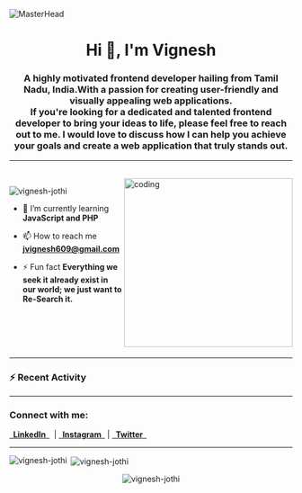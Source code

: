 ![MasterHead](https://thumbs.dreamstime.com/b/horizontal-banner-hands-typing-laptop-keyboard-various-electronic-devices-symbols-programming-software-horizontal-125917922.jpg)
<h1 align="center">Hi 👋, I'm Vignesh</h1>
<h3 align="center">
A highly motivated frontend developer hailing from <b>Tamil Nadu, India.</b>With a passion for creating <strong>user-friendly and visually </strong> appealing web applications. <br/>If you're looking for a dedicated and talented frontend developer to bring your ideas to life, please feel free to reach out to me. I would love to discuss how I can help you <b>achieve your goals</b> and create a web application that truly stands out.
</h3>

---
<br/>
<img src="https://camo.githubusercontent.com/cae12fddd9d6982901d82580bdf321d81fb299141098ca1c2d4891870827bf17/68747470733a2f2f6d69726f2e6d656469756d2e636f6d2f6d61782f313336302f302a37513379765349765f7430696f4a2d5a2e676966" alt="coding" width="300" align="right">

<p align="left"> <img src="https://komarev.com/ghpvc/?username=vignesh-jothi&label=Profile%20views&color=0e75b6&style=flat" alt="vignesh-jothi" /> </p>


- 🌱 I’m currently learning **JavaScript and PHP**

- 📫 How to reach me **jvignesh609@gmail.com**

- ⚡ Fun fact **Everything we seek it already exist in our world; we just want to Re-Search it.**
<br/>
<br/>
<br/>
<br/>

<!-- Trophys -->

<!-- <p align="left"> <a href="https://github.com/ryo-ma/github-profile-trophy"><img src="https://github-profile-trophy.vercel.app/?username=vignesh-jothi" alt="vignesh-jothi" /></a> </p> -->

---

### :zap: Recent Activity

<!--START_SECTION:activity-->

<!--END_SECTION:activity-->

---

<h3 align="left">Connect with me:</h3>
<p align="left">
<a href="https://linkedin.com/in/https://www.linkedin.com/in/vignesh-j-/" target="blank"> 
    <b> &nbsp; LinkedIn &nbsp;</b></a> &nbsp;| 
<a href="https://www.instagram.com/vigneshjothishwarn/?hl=en" target="blank"> 
    <b> &nbsp; Instagram &nbsp;</b></a> | 
<a href="https://twitter.com/jvignesh609" target="blank"> 
    <b> &nbsp; Twitter &nbsp; </b></a>
</p> 

---


<!-- Most Used Languages Top Lanuage Card -->
<p><img align="left" src="https://github-readme-stats.vercel.app/api/top-langs?username=vignesh-jothi&show_icons=true&theme=midnight-purple&locale=en&layout=compact" alt="vignesh-jothi" /></p>


<!-- GitHub Stats -->
<p>&nbsp;<img align="center" src="https://github-readme-stats.vercel.app/api?username=vignesh-jothi&show_icons=true&locale=en&theme=midnight-purple" alt="vignesh-jothi" /></p> 

<!-- Streak -->
<p align="center"><img align="center" src="https://github-readme-streak-stats.herokuapp.com/?user=vignesh-jothi&theme=midnight-purple" alt="vignesh-jothi" /></p>

<!-- GitHub Extra Pins -->
<!-- [![Readme Card](https://github-readme-stats.vercel.app/api/pin/?username=vignesh-jothi&repo=willoffire)](https://github.com/anuraghazra/github-readme-stats) -->


